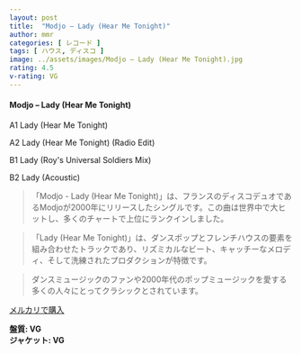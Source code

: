 ```yaml
---
layout: post
title:  "Modjo – Lady (Hear Me Tonight)"
author: mmr
categories: [ レコード ]
tags: [ ハウス, ディスコ ]
image: ../assets/images/Modjo – Lady (Hear Me Tonight).jpg
rating: 4.5
v-rating: VG
---
```


#### Modjo – Lady (Hear Me Tonight)

A1  Lady (Hear Me Tonight)

A2  Lady (Hear Me Tonight) (Radio Edit)

B1  Lady (Roy's Universal Soldiers Mix)

B2  Lady (Acoustic)

> 「Modjo - Lady (Hear Me Tonight)」は、フランスのディスコデュオであるModjoが2000年にリリースしたシングルです。この曲は世界中で大ヒットし、多くのチャートで上位にランクインしました。

> 「Lady (Hear Me Tonight)」は、ダンスポップとフレンチハウスの要素を組み合わせたトラックであり、リズミカルなビート、キャッチーなメロディ、そして洗練されたプロダクションが特徴です。

> ダンスミュージックのファンや2000年代のポップミュージックを愛する多くの人々にとってクラシックとされています。


[メルカリで購入](https://jp.mercari.com/item/m58855035943)


<div class="mt-4 mb-4 d-flex align-items-center">
<strong class="mr-1">盤質: VG</strong>
</div>
<div class="mt-4 mb-4 d-flex align-items-center">
<strong class="mr-1">ジャケット: VG</strong>
</div>